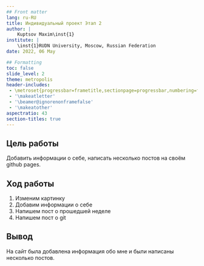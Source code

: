 ```yaml
---
## Front matter
lang: ru-RU
title: Индивидуальный проект Этап 2
author: |
	Kuptsov Maxim\inst{1}
institute: |
	\inst{1}RUDN University, Moscow, Russian Federation
date: 2022, 06 May

## Formatting
toc: false
slide_level: 2
theme: metropolis
header-includes: 
 - \metroset{progressbar=frametitle,sectionpage=progressbar,numbering=fraction}
 - '\makeatletter'
 - '\beamer@ignorenonframefalse'
 - '\makeatother'
aspectratio: 43
section-titles: true
---
```


## Цель работы

Добавить информации о себе, написать несколько постов на своём github pages.

## Ход работы

1. Изменим картинку
2. Добавим информации о себе
3. Напишем пост о прошедшей неделе
4. Напишем пост о git

## Вывод

На сайт была добавлена информация обо мне и были написаны несколько постов.